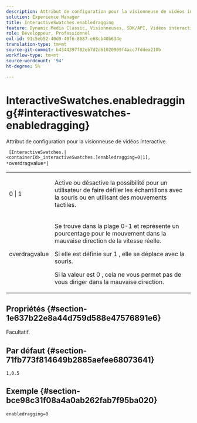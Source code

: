```yaml
---
description: Attribut de configuration pour la visionneuse de vidéos interactive.
solution: Experience Manager
title: InteractiveSwatches.enabledragging
feature: Dynamic Media Classic, Visionneuses, SDK/API, Vidéos interactives
role: Développeur, Professionnel
exl-id: 91c5eb52-40d9-40f6-8687-e68cb40b634e
translation-type: tm+mt
source-git-commit: b4344397f82eb7d2d61020909f4acc7fddea210b
workflow-type: tm+mt
source-wordcount: '94'
ht-degree: 5%

---
```


# InteractiveSwatches.enabledragging{#interactiveswatches-enabledragging}

Attribut de configuration pour la visionneuse de vidéos interactive.

` [InteractiveSwatches.|<containerId>_interactiveSwatches.]enabledragging=0|1[, *`overdragvalue`*]`

<table id="table_441553CD34C94A58A9D7CBF772DEDDB6"> 
 <tbody> 
  <tr> 
   <td colname="col1"> <p> <span class="codeph"> 0 | 1 </span> </p> </td> 
   <td colname="col2"> <p> Active ou désactive la possibilité pour un utilisateur de faire défiler les échantillons avec la souris ou en utilisant des mouvements tactiles. </p> </td> 
  </tr> 
  <tr> 
   <td colname="col1"> <p> <span class="codeph"> <span class="varname"> overdragvalue  </span> </span> </p> </td> 
   <td colname="col2"> <p> Se trouve dans la plage <span class="codeph"> 0-1 </span> et représente un pourcentage pour le mouvement dans la mauvaise direction de la vitesse réelle. </p> <p>Si elle est définie sur <span class="codeph"> 1 </span>, elle se déplace avec la souris. </p> <p>Si la valeur est <span class="codeph"> 0 </span>, cela ne vous permet pas de vous diriger dans la mauvaise direction. </p> </td> 
  </tr> 
 </tbody> 
</table>

## Propriétés {#section-1e637b22e8a44d759d588e47576891e6}

Facultatif.

## Par défaut {#section-71fb773f814649b2885aefee68073641}

`1,0.5`

## Exemple {#section-bce98c31f08a4a0ab262fab7f95ba020}

```
enabledragging=0
```
